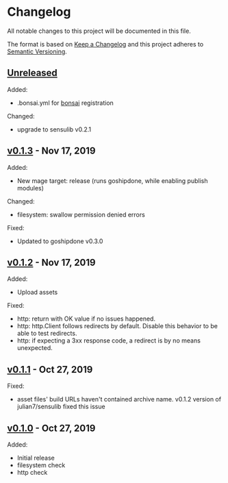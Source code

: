 # Changelog

All notable changes to this project will be documented in this file.

The format is based on [Keep a Changelog](http://keepachangelog.com/en/1.0.0/)
and this project adheres to [Semantic Versioning](http://semver.org/spec/v2.0.0.html).

## [Unreleased]

Added:

* .bonsai.yml for [bonsai](https://bonsai.sensu.io/) registration

Changed:

* upgrade to sensulib v0.2.1

## [v0.1.3] - Nov 17, 2019

Added:

* New mage target: release (runs goshipdone, while enabling publish modules)

Changed:

* filesystem: swallow permission denied errors

Fixed:

* Updated to goshipdone v0.3.0

## [v0.1.2] - Nov 17, 2019

Added:

* Upload assets

Fixed:

* http: return with OK value if no issues happened.
* http: http.Client follows redirects by default. Disable this behavior to be able to test redirects.
* http: if expecting a 3xx response code, a redirect is by no means unexpected.

## [v0.1.1] - Oct 27, 2019

Fixed:

* asset files' build URLs haven't contained archive name. v0.1.2 version of julian7/sensulib fixed this issue

## [v0.1.0] - Oct 27, 2019

Added:

* Initial release
* filesystem check
* http check

[Unreleased]: https://github.com/julian7/sensu-base-checks
[v0.1.3]: https://github.com/julian7/sensu-base-checks/releases/tag/v0.1.3
[v0.1.2]: https://github.com/julian7/sensu-base-checks/releases/tag/v0.1.2
[v0.1.1]: https://github.com/julian7/sensu-base-checks/releases/tag/v0.1.1
[v0.1.0]: https://github.com/julian7/sensu-base-checks/releases/tag/v0.1.0

